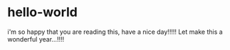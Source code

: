 # hello-world
i'm so happy that you are reading this, have a nice day!!!!!
Let make this a wonderful year...!!!!
